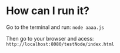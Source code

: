 # How can I run it?

Go to the terminal and run:
`node aaaa.js`

Then go to your browser and acess:
`http://localhost:8080/testNode/index.html`